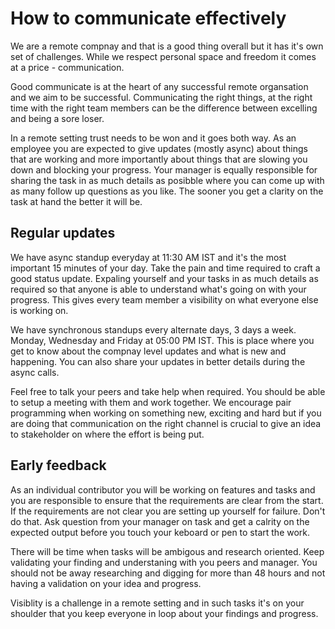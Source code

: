 # How to communicate effectively

We are a remote compnay and that is a good thing overall but it has it's own set of challenges. While we respect personal space and freedom it comes at a price - communication.

Good communicate is at the heart of any successful remote organsation and we aim to be successful. Communicating the right things, at the right time with the right team members can be the difference between excelling and being a sore loser.

In a remote setting trust needs to be won and it goes both way. As an employee you are expected to give updates (mostly async) about things that are working and more importantly about things that are slowing you down and blocking your progress. Your manager is equally responsible for sharing the task in as much details as posibble where you can come up with as many follow up questions as you like. The sooner you get a clarity on the task at hand the better it will be. 


## Regular updates

We have async standup everyday at 11:30 AM IST and it's the most important 15 minutes of your day. Take the pain and time required to craft a good status update. Expaling yourself and your tasks in as much details as required so that anyone is able to understand what's going on with your progress. This gives every team member a visibility on what everyone else is working on.

We have synchronous standups every alternate days, 3 days a week. Monday, Wednesday and Friday at 05:00 PM IST. This is place where you get to know about the compnay level updates and what is new and happening. You can also share your updates in better details during the async calls.

Feel free to talk your peers and take help when required. You should be able to setup a meeting with them and work together. We encourage pair programming when working on something new, exciting and hard but if you are doing that communication on the right channel is crucial to give an idea to stakeholder on where the effort is being put.

## Early feedback

As an individual contributor you will be working on features and tasks and you are responsible to ensure that the requirements are clear from the start. If the requirements are not clear you are setting up yourself for failure. Don't do that. Ask question from your manager on task and get a calrity on the expected output before you touch your keboard or pen to start the work.

There will be time when tasks will be ambigous and research oriented. Keep validating your finding and understaning with you peers and manager. You should not be away researching and digging for more than 48 hours and not having a validation on your idea and progress. 

Visiblity is a challenge in a remote setting and in such tasks it's on your shoulder that you keep everyone in loop about your findings and progress.

